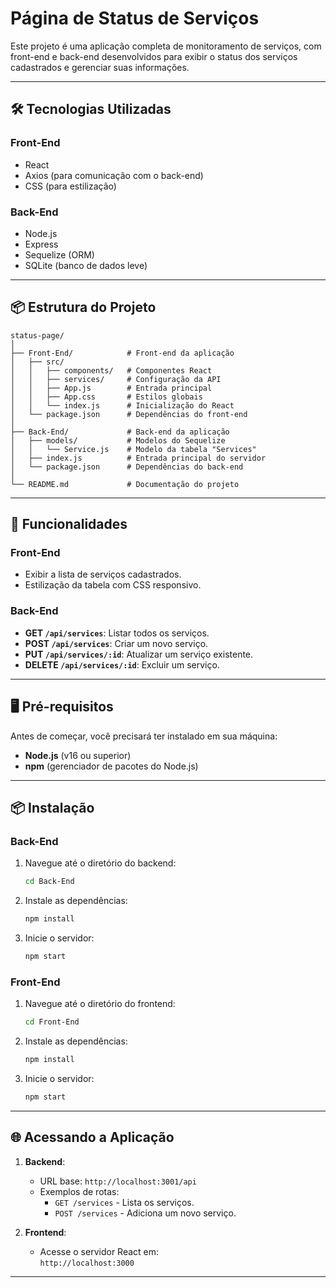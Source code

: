 # Página de Status de Serviços

Este projeto é uma aplicação completa de monitoramento de serviços, com front-end e back-end desenvolvidos para exibir o status dos serviços cadastrados e gerenciar suas informações.

---

## 🛠️ Tecnologias Utilizadas

### **Front-End**

- React
- Axios (para comunicação com o back-end)
- CSS (para estilização)

### **Back-End**

- Node.js
- Express
- Sequelize (ORM)
- SQLite (banco de dados leve)

---

## 📦 Estrutura do Projeto

```
status-page/
│
├── Front-End/            # Front-end da aplicação
│   ├── src/
│   │   ├── components/   # Componentes React
│   │   ├── services/     # Configuração da API
│   │   ├── App.js        # Entrada principal
│   │   ├── App.css       # Estilos globais
│   │   └── index.js      # Inicialização do React
│   └── package.json      # Dependências do front-end
│
├── Back-End/             # Back-end da aplicação
│   ├── models/           # Modelos do Sequelize
│   │   └── Service.js    # Modelo da tabela "Services"
│   ├── index.js          # Entrada principal do servidor
│   └── package.json      # Dependências do back-end
│
└── README.md             # Documentação do projeto
```

---

## 🚀 Funcionalidades

### **Front-End**

- Exibir a lista de serviços cadastrados.
- Estilização da tabela com CSS responsivo.

### **Back-End**

- **GET `/api/services`**: Listar todos os serviços.
- **POST `/api/services`**: Criar um novo serviço.
- **PUT `/api/services/:id`**: Atualizar um serviço existente.
- **DELETE `/api/services/:id`**: Excluir um serviço.

---

## 🖥️ Pré-requisitos

Antes de começar, você precisará ter instalado em sua máquina:

- **Node.js** (v16 ou superior)
- **npm** (gerenciador de pacotes do Node.js)

---

## 📦 Instalação

### Back-End

1. Navegue até o diretório do backend:
   ```bash
   cd Back-End
   ```
2. Instale as dependências:
   ```bash
   npm install
   ```
3. Inicie o servidor:
   ```bash
   npm start
   ```

### Front-End

1. Navegue até o diretório do frontend:
   ```bash
   cd Front-End
   ```
2. Instale as dependências:
   ```bash
   npm install
   ```
3. Inicie o servidor:
   ```bash
   npm start
   ```

---

## 🌐 Acessando a Aplicação

1. **Backend**:

   - URL base: `http://localhost:3001/api`
   - Exemplos de rotas:
     - `GET /services` - Lista os serviços.
     - `POST /services` - Adiciona um novo serviço.

2. **Frontend**:
   - Acesse o servidor React em:  
     `http://localhost:3000`

---

